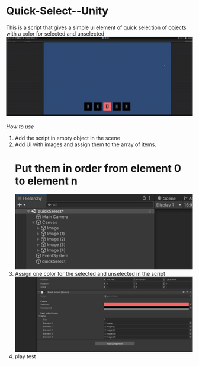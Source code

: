 # Quick-Select--Unity
This is a script that gives a simple ui element of quick selection of objects with a color for selected and unselected
<img src="2020-08-25-09-47-00.gif">
<br>
<br>
*How to use*
<ol>
  <li>Add the script in empty object in the scene</li>  
  <li>Add Ui with images and assign them to the array of items. <h1>Put them in order from element 0 to element n</h1></li>
  <img src="Captura de Tela (187).png">
  <li>Assign one color for the selected and unselected in the script</li>
  <img src="Captura de Tela (188).png">
  <li>play test</li>
</ol>
